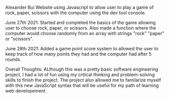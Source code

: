 Alexander Bui
Website using Javascript to allow user to play a game of rock, paper, scissors with the computer using the dev tool console.

June 27th 2021:
Started and completed the basics of the game allowing user to choose rock, paper, or scissors. Also made a function where the computer would choose randomly from an array with strings "rock" "paper" or "scissors".

June 28th 2021:
Added a game point score system to allowed the user to keep track of how many points they had and the computer had after 5 rounds.

Overall Thoughts:
ALthough this was a pretty basic software engineering project, I had a lot of fun using my critical thinking and problem-solving skills to finish the project. The project also allowed me to familarize myself with this new JavaScript syntax that will be useful for my path of learning web developement.